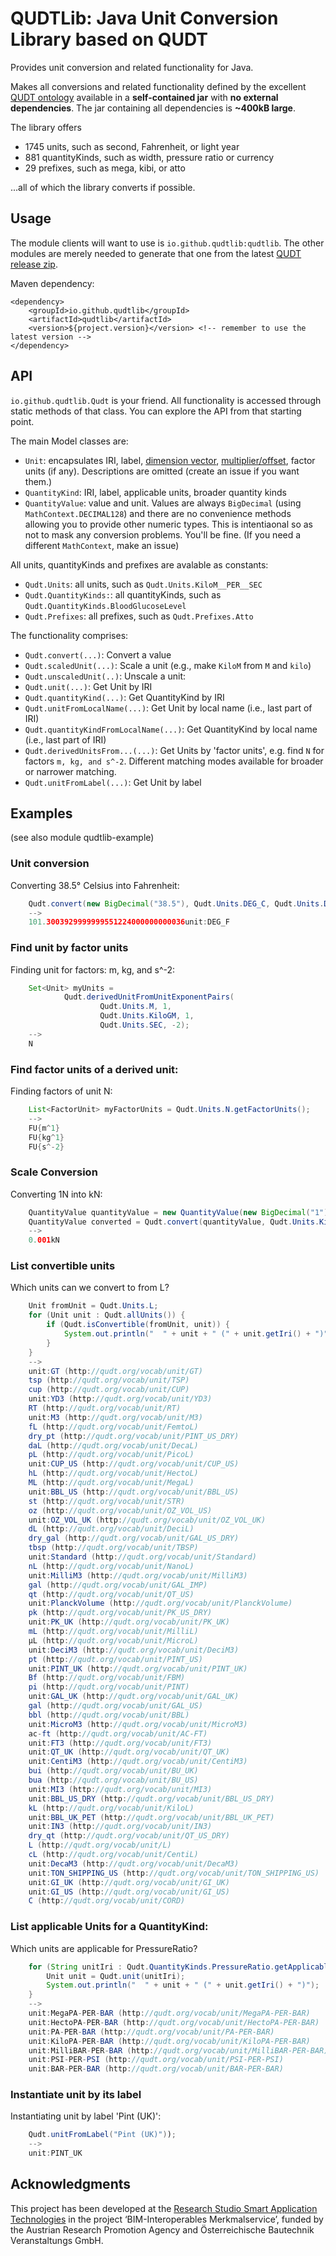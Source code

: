 # QUDTLib: Java Unit Conversion Library based on QUDT

Provides unit conversion and related functionality for Java.

Makes all conversions and related functionality defined by the excellent [QUDT ontology](https://qudt.org) available in a
**self-contained jar**  with **no external dependencies**. The jar containing all dependencies is **~400kB large**.

The library offers
* 1745 units, such as second, Fahrenheit, or light year
* 881 quantityKinds, such as width, pressure ratio or currency
* 29 prefixes, such as mega, kibi, or atto

...all of which the library converts if possible.

## Usage

The module clients will want to use is `io.github.qudtlib:qudtlib`. The other modules are merely needed to generate that one from the latest [QUDT release zip](https://github.com/qudt/qudt-public-repo/tags).

Maven dependency:
```
<dependency>
	<groupId>io.github.qudtlib</groupId>
	<artifactId>qudtlib</artifactId>
	<version>${project.version}</version> <!-- remember to use the latest version -->
</dependency>
```
## API

`io.github.qudtlib.Qudt` is your friend. All functionality is accessed through static methods of that class.
You can explore the API from that starting point.

The main Model classes are:
* `Unit`: encapsulates IRI, label, [dimension vector](https://github.com/qudt/qudt-public-repo/wiki/User-Guide-for-QUDT#3-introducing-dimension-vectors-for-si-units), [multiplier/offset](https://github.com/qudt/qudt-public-repo/wiki/User-Guide-for-QUDT#4-conversion-multipliers-in-qudt), factor units (if any). Descriptions are omitted (create an issue if you want them.)
* `QuantityKind`: IRI, label, applicable units, broader quantity kinds
* `QuantityValue`: value and unit. Values are always `BigDecimal` (using `MathContext.DECIMAL128`) and there are no convenience methods allowing you
to provide other numeric types. This is intentiaonal so as not to mask any conversion problems. You'll be fine. (If you need a different `MathContext`, make an issue)

All units, quantityKinds and prefixes are avalable as constants:
* `Qudt.Units`: all units, such as `Qudt.Units.KiloM__PER__SEC`
* `Qudt.QuantityKinds:`: all quantityKinds, such as `Qudt.QuantityKinds.BloodGlucoseLevel`
* `Qudt.Prefixes`: all prefixes, such as `Qudt.Prefixes.Atto`

The functionality comprises:
* `Qudt.convert(...)`: Convert a value
* `Qudt.scaledUnit(...)`: Scale a unit (e.g., make `KiloM` from `M` and `kilo`)
* `Qudt.unscaledUnit(..)`: Unscale a unit:
* `Qudt.unit(...)`: Get Unit by IRI
* `Qudt.quantityKind(...)`: Get QuantityKind by IRI
* `Qudt.unitFromLocalName(...)`: Get Unit by local name (i.e., last part of IRI)
* `Qudt.quantityKindFromLocalName(...)`: Get QuantityKind by local name (i.e., last part of IRI)
* `Qudt.derivedUnitsFrom...(...)`: Get Units by 'factor units', e.g. find `N` for factors  `m, kg, and s^-2`. Different matching modes available for broader or narrower matching.
* `Qudt.unitFromLabel(...)`: Get Unit by label


## Examples
(see also module qudtlib-example)

### Unit conversion
Converting 38.5° Celsius into Fahrenheit:
```java
	Qudt.convert(new BigDecimal("38.5"), Qudt.Units.DEG_C, Qudt.Units.DEG_F));
	-->
	101.3003929999999551224000000000036unit:DEG_F
```
### Find unit by factor units
Finding unit for factors: m, kg, and s^-2:
```java
	Set<Unit> myUnits =
			Qudt.derivedUnitFromUnitExponentPairs(
					Qudt.Units.M, 1,
					Qudt.Units.KiloGM, 1,
					Qudt.Units.SEC, -2);
	-->
	N
```
### Find factor units of a derived unit:
Finding factors of unit N:
```java
	List<FactorUnit> myFactorUnits = Qudt.Units.N.getFactorUnits();
	-->
	FU{m^1}
	FU{kg^1}
	FU{s^-2}
```
### Scale Conversion
Converting 1N into kN:
```java
	QuantityValue quantityValue = new QuantityValue(new BigDecimal("1"), Qudt.Units.N);
	QuantityValue converted = Qudt.convert(quantityValue, Qudt.Units.KiloN);
	-->
	0.001kN
```
### List convertible units
Which units can we convert to from L?
```java
	Unit fromUnit = Qudt.Units.L;
	for (Unit unit : Qudt.allUnits()) {
		if (Qudt.isConvertible(fromUnit, unit)) {
			System.out.println("  " + unit + " (" + unit.getIri() + ")");
		}
	}
	-->
	unit:GT (http://qudt.org/vocab/unit/GT)
	tsp (http://qudt.org/vocab/unit/TSP)
	cup (http://qudt.org/vocab/unit/CUP)
	unit:YD3 (http://qudt.org/vocab/unit/YD3)
	RT (http://qudt.org/vocab/unit/RT)
	unit:M3 (http://qudt.org/vocab/unit/M3)
	fL (http://qudt.org/vocab/unit/FemtoL)
	dry_pt (http://qudt.org/vocab/unit/PINT_US_DRY)
	daL (http://qudt.org/vocab/unit/DecaL)
	pL (http://qudt.org/vocab/unit/PicoL)
	unit:CUP_US (http://qudt.org/vocab/unit/CUP_US)
	hL (http://qudt.org/vocab/unit/HectoL)
	ML (http://qudt.org/vocab/unit/MegaL)
	unit:BBL_US (http://qudt.org/vocab/unit/BBL_US)
	st (http://qudt.org/vocab/unit/STR)
	oz (http://qudt.org/vocab/unit/OZ_VOL_US)
	unit:OZ_VOL_UK (http://qudt.org/vocab/unit/OZ_VOL_UK)
	dL (http://qudt.org/vocab/unit/DeciL)
	dry_gal (http://qudt.org/vocab/unit/GAL_US_DRY)
	tbsp (http://qudt.org/vocab/unit/TBSP)
	unit:Standard (http://qudt.org/vocab/unit/Standard)
	nL (http://qudt.org/vocab/unit/NanoL)
	unit:MilliM3 (http://qudt.org/vocab/unit/MilliM3)
	gal (http://qudt.org/vocab/unit/GAL_IMP)
	qt (http://qudt.org/vocab/unit/QT_US)
	unit:PlanckVolume (http://qudt.org/vocab/unit/PlanckVolume)
	pk (http://qudt.org/vocab/unit/PK_US_DRY)
	unit:PK_UK (http://qudt.org/vocab/unit/PK_UK)
	mL (http://qudt.org/vocab/unit/MilliL)
	μL (http://qudt.org/vocab/unit/MicroL)
	unit:DeciM3 (http://qudt.org/vocab/unit/DeciM3)
	pt (http://qudt.org/vocab/unit/PINT_US)
	unit:PINT_UK (http://qudt.org/vocab/unit/PINT_UK)
	Bf (http://qudt.org/vocab/unit/FBM)
	pi (http://qudt.org/vocab/unit/PINT)
	unit:GAL_UK (http://qudt.org/vocab/unit/GAL_UK)
	gal (http://qudt.org/vocab/unit/GAL_US)
	bbl (http://qudt.org/vocab/unit/BBL)
	unit:MicroM3 (http://qudt.org/vocab/unit/MicroM3)
	ac-ft (http://qudt.org/vocab/unit/AC-FT)
	unit:FT3 (http://qudt.org/vocab/unit/FT3)
	unit:QT_UK (http://qudt.org/vocab/unit/QT_UK)
	unit:CentiM3 (http://qudt.org/vocab/unit/CentiM3)
	bui (http://qudt.org/vocab/unit/BU_UK)
	bua (http://qudt.org/vocab/unit/BU_US)
	unit:MI3 (http://qudt.org/vocab/unit/MI3)
	unit:BBL_US_DRY (http://qudt.org/vocab/unit/BBL_US_DRY)
	kL (http://qudt.org/vocab/unit/KiloL)
	unit:BBL_UK_PET (http://qudt.org/vocab/unit/BBL_UK_PET)
	unit:IN3 (http://qudt.org/vocab/unit/IN3)
	dry_qt (http://qudt.org/vocab/unit/QT_US_DRY)
	L (http://qudt.org/vocab/unit/L)
	cL (http://qudt.org/vocab/unit/CentiL)
	unit:DecaM3 (http://qudt.org/vocab/unit/DecaM3)
	unit:TON_SHIPPING_US (http://qudt.org/vocab/unit/TON_SHIPPING_US)
	unit:GI_UK (http://qudt.org/vocab/unit/GI_UK)
	unit:GI_US (http://qudt.org/vocab/unit/GI_US)
	C (http://qudt.org/vocab/unit/CORD)
```

### List applicable Units for a QuantityKind:
Which units are applicable for PressureRatio?
```java
	for (String unitIri : Qudt.QuantityKinds.PressureRatio.getApplicableUnits()) {
		Unit unit = Qudt.unit(unitIri);
		System.out.println("  " + unit + " (" + unit.getIri() + ")");
	}
	-->
	unit:MegaPA-PER-BAR (http://qudt.org/vocab/unit/MegaPA-PER-BAR)
	unit:HectoPA-PER-BAR (http://qudt.org/vocab/unit/HectoPA-PER-BAR)
	unit:PA-PER-BAR (http://qudt.org/vocab/unit/PA-PER-BAR)
	unit:KiloPA-PER-BAR (http://qudt.org/vocab/unit/KiloPA-PER-BAR)
	unit:MilliBAR-PER-BAR (http://qudt.org/vocab/unit/MilliBAR-PER-BAR)
	unit:PSI-PER-PSI (http://qudt.org/vocab/unit/PSI-PER-PSI)
	unit:BAR-PER-BAR (http://qudt.org/vocab/unit/BAR-PER-BAR)
```
### Instantiate unit by its label
Instantiating unit by label 'Pint (UK)':
```java
	Qudt.unitFromLabel("Pint (UK)"));
	-->
	unit:PINT_UK
```

## Acknowledgments

This project has been developed at the [Research Studio Smart Application Technologies](https://sat.researchstudio.at) in the project ‘BIM-Interoperables Merkmalservice’, funded by the
Austrian Research Promotion Agency and Österreichische Bautechnik Veranstaltungs GmbH.
